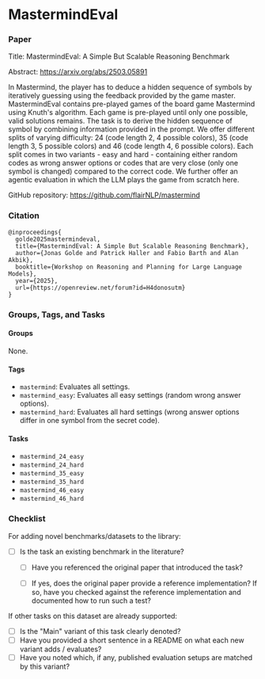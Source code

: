 # MastermindEval

### Paper

Title: MastermindEval: A Simple But Scalable Reasoning Benchmark

Abstract: https://arxiv.org/abs/2503.05891

In Mastermind, the player has to deduce a hidden sequence of symbols by iteratively
guessing using the feedback provided by the game master. MastermindEval contains pre-played
games of the board game Mastermind using Knuth's algorithm. Each game is pre-played
until only one possible, valid solutions remains. The task is to derive the hidden
sequence of symbol by combining information provided in the prompt. We offer different
splits of varying difficulty: 24 (code length 2, 4 possible colors), 35 (code length 3,
5 possible colors) and 46 (code length 4, 6 possible colors). Each split comes in two
variants - easy and hard -  containing either random codes as wrong answer options
or codes that are very close (only one symbol is changed) compared to the correct code.
We further offer an agentic evaluation in which the LLM plays the game from scratch here.

GitHub repository: https://github.com/flairNLP/mastermind


### Citation

```
@inproceedings{
  golde2025mastermindeval,
  title={MastermindEval: A Simple But Scalable Reasoning Benchmark},
  author={Jonas Golde and Patrick Haller and Fabio Barth and Alan Akbik},
  booktitle={Workshop on Reasoning and Planning for Large Language Models},
  year={2025},
  url={https://openreview.net/forum?id=H4donosutm}
}
```

### Groups, Tags, and Tasks

#### Groups

None.

#### Tags

* `mastermind`: Evaluates all settings.
* `mastermind_easy`: Evaluates all easy settings (random wrong answer options).
* `mastermind_hard`: Evaluates all hard settings (wrong answer options differ in one symbol from the secret code).

#### Tasks

* `mastermind_24_easy`
* `mastermind_24_hard`
* `mastermind_35_easy`
* `mastermind_35_hard`
* `mastermind_46_easy`
* `mastermind_46_hard`

### Checklist

For adding novel benchmarks/datasets to the library:
* [ ] Is the task an existing benchmark in the literature?
  * [ ] Have you referenced the original paper that introduced the task?
  * [ ] If yes, does the original paper provide a reference implementation? If so, have you checked against the reference implementation and documented how to run such a test?


If other tasks on this dataset are already supported:
* [ ] Is the "Main" variant of this task clearly denoted?
* [ ] Have you provided a short sentence in a README on what each new variant adds / evaluates?
* [ ] Have you noted which, if any, published evaluation setups are matched by this variant?
